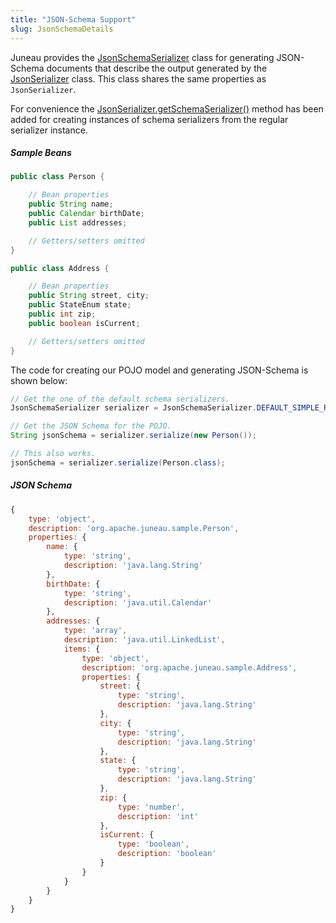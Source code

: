 ```yaml
---
title: "JSON-Schema Support"
slug: JsonSchemaDetails
---
```


Juneau provides the <a href="/site/apidocs/org/apache/juneau/json/JsonSchemaSerializer.html" target="_blank">JsonSchemaSerializer</a> class for
generating JSON-Schema documents that describe the output generated by the <a href="/site/apidocs/org/apache/juneau/json/JsonSerializer.html" target="_blank">JsonSerializer</a> class.
This class shares the same properties as `JsonSerializer`.

For convenience the <a href="/site/apidocs/org/apache/juneau/json/JsonSerializer.html#getSchemaSerializer()" target="_blank">JsonSerializer.getSchemaSerializer()</a> method has been added for creating instances of schema serializers from the regular serializer instance.

##### Sample Beans

```java
public class Person {

    // Bean properties
    public String name;
    public Calendar birthDate;
    public List addresses;

    // Getters/setters omitted
}

public class Address {

    // Bean properties
    public String street, city;
    public StateEnum state;
    public int zip;
    public boolean isCurrent;

    // Getters/setters omitted
}
```

The code for creating our POJO model and generating JSON-Schema is shown below:

```java
// Get the one of the default schema serializers.
JsonSchemaSerializer serializer = JsonSchemaSerializer.DEFAULT_SIMPLE_READABLE;

// Get the JSON Schema for the POJO.
String jsonSchema = serializer.serialize(new Person());

// This also works.
jsonSchema = serializer.serialize(Person.class);
```

##### JSON Schema

```js
{
    type: 'object',
    description: 'org.apache.juneau.sample.Person',
    properties: {
        name: {
            type: 'string',
            description: 'java.lang.String'
        },
        birthDate: {
            type: 'string',
            description: 'java.util.Calendar'
        },
        addresses: {
            type: 'array',
            description: 'java.util.LinkedList',
            items: {
                type: 'object',
                description: 'org.apache.juneau.sample.Address',
                properties: {
                    street: {
                        type: 'string',
                        description: 'java.lang.String'
                    },
                    city: {
                        type: 'string',
                        description: 'java.lang.String'
                    },
                    state: {
                        type: 'string',
                        description: 'java.lang.String'
                    },
                    zip: {
                        type: 'number',
                        description: 'int'
                    },
                    isCurrent: {
                        type: 'boolean',
                        description: 'boolean'
                    }
                }
            }
        }
    }
}
```

